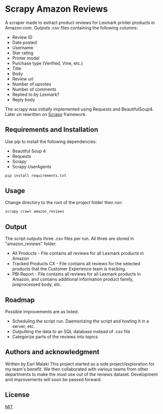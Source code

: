 # Scrapy Amazon Reviews

A scraper made to extract product reviews for Lexmark printer products in Amazon.com. Outputs .csv files containing the following columns:
- Review ID
- Date posted
- Username
- Star rating
- Printer model
- Purchase type (Verified, Vine, etc.)
- Title
- Body
- Review url
- Number of upvotes
- Number of comments
- Replied to by Lexmark?
- Reply body
 
The scrapy was initially implemented using Requests and BeautifulSoup4. Later on rewritten on [Scrapy](https://scrapy.org) framework. 

## Requirements and Installation

Use pip to install the following dependencies:
- Beautiful Soup 4
- Requests
- Scrapy
- Scrapy UserAgents
```bash
pip install requirements.txt
```

## Usage

Change directory to the root of the project folder then run:
```bash
scrapy crawl amazon_reviews
```

## Output

The script outputs three .csv files per run. All three are stored in "amazon_reviews" folder.
- All Products - File contains all reviews for all Lexmark products in Amazon
- Tracked Products CX - File contains all reviews for the selected products that the Customer Experience team is tracking.
- PBI Report - File contains all reviews for all Lexmark products in Amazon, and contains additional information product family, preprocessed body, etc.

## Roadmap
Possible improvements are as listed:
- Scheduling the script run. Daemonizing the script and hosting it in a server, etc.
- Outputting the data to an SQL database instead of .csv file
- Categorize parts of the reviews into topics


## Authors and acknowledgment
Written by Earl Malaki
This project started as a side project/exploration for my team's benefit.
We then collaborated with various teams from other departments to make the most use out of the reviews dataset.
Development and improvements will soon be passed forward.


## License
[MIT](https://choosealicense.com/licenses/mit/)
